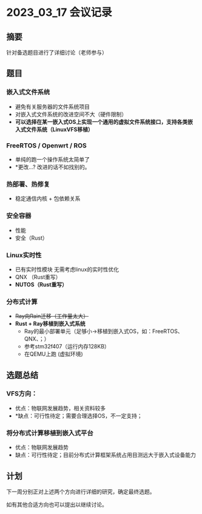# 2023_03_17 会议记录
## 摘要
针对备选题目进行了详细讨论（老师参与）

## 题目
### 嵌入式文件系统
* 避免有关服务器的文件系统项目
* 对嵌入式文件系统的改进空间不大（硬件限制）
* **可以选择在某一嵌入式OS上实现一个通用的虚拟文件系统接口，支持各类嵌入式文件系统（LinuxVFS移植）**

### FreeRTOS / Openwrt / ROS
* 单纯的跑一个操作系统太简单了
* *更改...? 改进的话不如找别的。
  
### 热部署、热修复
* 稳定通信内核 + 包依赖关系

### 安全容器
* 性能
* 安全（Rust）

### Linux实时性
* 已有实时性模块 无需考虑linux的实时性优化
* QNX （Rust重写）
* **NUTOS（Rust重写）**
  
### 分布式计算
* ~~Ray向Rain迁移（工作量太大）~~
* **Rust + Ray移植到嵌入式系统**
  * Ray的最小部署单元（足够小->移植到嵌入式OS，如：FreeRTOS、QNX、；）
  * 参考stm32f407（运行内存128KB）
  * 在QEMU上跑 (虚拟环境)

## 选题总结
### VFS方向：
* 优点：物联网发展趋势，相关资料较多
* *缺点：可行性待定；需要合理选择OS，不一定支持；

### 将分布式计算移植到嵌入式平台
* 优点：物联网发展趋势
* 缺点：可行性待定；目前分布式计算框架系统占用目测远大于嵌入式设备能力

## 计划
下一周分别正对上述两个方向进行详细的研究，确定最终选题。

如有其他合适方向也可以提出以继续讨论。



